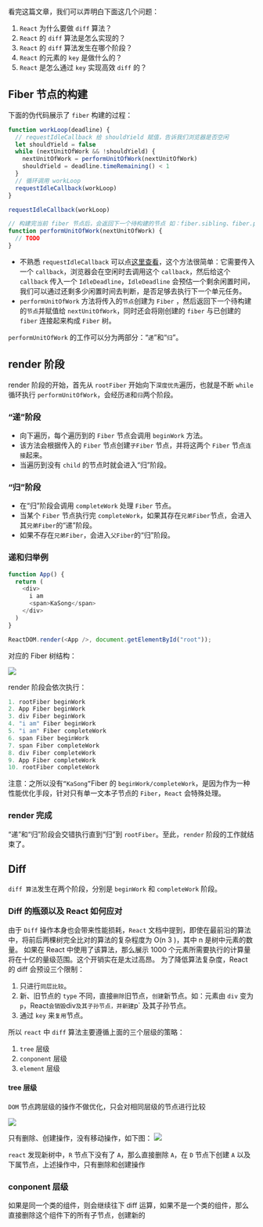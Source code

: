 看完这篇文章，我们可以弄明白下面这几个问题：

1. `React` 为什么要做 `diff` 算法？
2. `React` 的 `diff` 算法是怎么实现的？
3. `React` 的 `diff` 算法发生在哪个阶段？
4. `React` 的元素的 `key` 是做什么的？
5. `React` 是怎么通过 `key` 实现高效 `diff` 的？

## Fiber 节点的构建

下面的伪代码展示了 `fiber` 构建的过程：

```js
function workLoop(deadline) {
  // requestIdleCallback 给 shouldYield 赋值，告诉我们浏览器是否空闲
  let shouldYield = false
  while (nextUnitOfWork && !shouldYield) {
    nextUnitOfWork = performUnitOfWork(nextUnitOfWork)
    shouldYield = deadline.timeRemaining() < 1
  }
  // 循环调用 workLoop
  requestIdleCallback(workLoop)
}

requestIdleCallback(workLoop)

// 构建完当前 fiber 节点后，会返回下一个待构建的节点 如：fiber.sibling、fiber.parent...
function performUnitOfWork(nextUnitOfWork) {
  // TODO
}
```

- 不熟悉 `requestIdleCallback` 可以点[这里查看](https://developer.mozilla.org/zh-CN/docs/Web/API/Window/requestIdleCallback)，这个方法很简单：它需要传入一个 `callback`，浏览器会在空闲时去调用这个 `callback`，然后给这个 `callback` 传入一个 `IdleDeadline`，`IdleDeadline` 会预估一个剩余闲置时间，我们可以通过还剩多少闲置时间去判断，是否足够去执行下一个单元任务。
- `performUnitOfWork` 方法将传入的`节点`创建为 `Fiber` ，然后返回下一个待构建的`节点`并赋值给 `nextUnitOfWork`，同时还会将刚创建的 `fiber` 与已创建的 `fiber` 连接起来构成 `Fiber` 树。

`performUnitOfWork` 的工作可以分为两部分：“`递`”和“`归`”。

## render 阶段

render 阶段的开始，首先从 `rootFiber` 开始向下`深度优先`遍历，也就是不断 `while` 循环执行 `performUnitOfWork`，会经历`递`和`归`两个阶段。

### “递”阶段

- 向下遍历，每个遍历到的 `Fiber` 节点会调用 `beginWork` 方法。
- 该方法会根据传入的 `Fiber` 节点创建`子Fiber` 节点，并将这两个 `Fiber` 节点`连接`起来。
- 当遍历到没有 `child` 的节点时就会进入“归”阶段。

### “归”阶段

- 在“归”阶段会调用 `completeWork`  处理 `Fiber` 节点。
- 当某个 `Fiber` 节点执行完 `completeWork`，如果其存在`兄弟Fiber`节点，会进入其`兄弟Fiber`的“递”阶段。
- 如果不存在`兄弟Fiber`，会进入`父Fiber`的“归”阶段。

### 递和归举例
```js
function App() {
  return (
    <div>
      i am
      <span>KaSong</span>
    </div>
  )
}

ReactDOM.render(<App />, document.getElementById("root"));
```
对应的 Fiber 树结构：

![](https://chao31.github.io/pics/img/202303211355838.png)

render 阶段会依次执行：

```js
1. rootFiber beginWork
2. App Fiber beginWork
3. div Fiber beginWork
4. "i am" Fiber beginWork
5. "i am" Fiber completeWork
6. span Fiber beginWork
7. span Fiber completeWork
8. div Fiber completeWork
9. App Fiber completeWork
10. rootFiber completeWork
```

注意：之所以没有`“KaSong”`Fiber 的 `beginWork/completeWork`，是因为作为一种性能优化手段，针对只有单一文本子节点的 `Fiber`，`React` 会特殊处理。

### render 完成

“递”和“归”阶段会交错执行直到“归”到 `rootFiber`。至此，`render` 阶段的工作就结束了。

## Diff

`diff 算法`发生在两个阶段，分别是 `beginWork` 和 `completeWork` 阶段。

### Diff 的瓶颈以及 React 如何应对

由于 `Diff` 操作本身也会带来性能损耗，`React` 文档中提到，即使在最前沿的算法中，将前后两棵树完全比对的算法的复杂程度为 O(n 3 )，其中 n 是树中元素的数量。
如果在 React 中使用了该算法，那么展示 1000 个元素所需要执行的计算量将在十亿的量级范围。这个开销实在是太过高昂。
为了降低算法复杂度，React 的 diff 会预设三个限制：

1. 只进行`同层比较`。
2. 新、旧节点的 `type` 不同，直接`删除`旧节点，`创建`新节点。如：元素由 `div` 变为 `p`，React` 会销毁 `div` 及其子孙节点，并新建 `p` 及其子孙节点。
3. 通过 `key` 来`复用`节点。

所以 `react` 中 `diff` 算法主要遵循上面的三个层级的策略：

1. `tree` 层级
2. `conponent` 层级
3. `element` 层级

#### tree 层级

`DOM` 节点跨层级的操作不做优化，只会对相同层级的节点进行比较

![](https://chao31.github.io/pics/img/202303211415634.png)

只有删除、创建操作，没有移动操作，如下图：
![](https://chao31.github.io/pics/img/202303211416464.png)

`react` 发现新树中，`R` 节点下没有了 `A`，那么直接删除 `A`，在 `D` 节点下创建 `A` 以及下属节点，上述操作中，只有删除和创建操作

### conponent 层级

如果是同一个类的组件，则会继续往下 diff 运算，如果不是一个类的组件，那么直接删除这个组件下的所有子节点，创建新的



